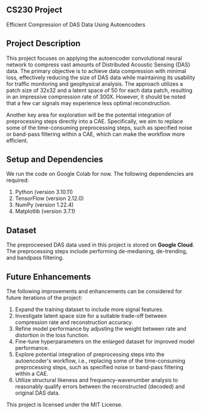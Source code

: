 ## CS230 Project
Efficient Compression of DAS Data Using Autoencoders

## Project Description
This project focuses on applying the autoencoder convolutional neural network to compress vast amounts of Distributed Acoustic Sensing (DAS) data. The primary objective is to achieve data compression with minimal loss, effectively reducing the size of DAS data while maintaining its usability for traffic monitoring and geophysical analysis. The approach utilizes a patch size of 32x32 and a latent space of 50 for each data patch, resulting in an impressive compression rate of 300X. However, it should be noted that a few car signals may experience less optimal reconstruction.

Another key area for exploration will be the potential integration of preprocessing steps directly into a CAE. Specifically, we aim to replace some of the time-consuming preprocessing steps, such as specified noise or band-pass filtering within a CAE, which can make the workflow more efficient.

## Setup and Dependencies
We run the code on Google Colab for now. The following dependencies are required:

1. Python (version 3.10.11)
2. TensorFlow (version 2.12.0)
3. NumPy (version 1.22.4)
4. Matplotlib (version 3.7.1)

## Dataset
The preproceesed DAS data used in this project is stored on **Google Cloud**. The preprocessing steps include performing de-medianing, de-trending, and bandpass filtering. 

## Future Enhancements
The following improvements and enhancements can be considered for future iterations of the project:
1. Expand the training dataset to include more signal features.
2. Investigate latent space size for a suitable trade-off between compression rate and reconstruction accuracy.
3. Refine model performance by adjusting the weight between rate and distortion in the loss function.
4. Fine-tune hyperparameters on the enlarged dataset for improved model performance.
6. Explore potential integration of preprocessing steps into the autoencoder's workflow, i.e., replacing some of the time-consuming preprocessing steps, such as specified noise or band-pass filtering within a CAE.
7. Utilize structural likeness and frequency-wavenumber analysis to reasonably qualify errors between the reconstructed (decoded) and original DAS data.



This project is licensed under the MIT License.
